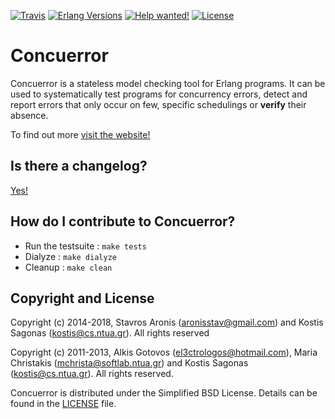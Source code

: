 [![Travis][travis badge]][travis]
[![Erlang Versions][erlang versions badge]][travis]
[![Help wanted!][help wanted badge]][help wanted]
[![License][license badge]][license]

# Concuerror

Concuerror is a stateless model checking tool for Erlang programs. It can be used to systematically test programs for concurrency errors, detect and report errors that only occur on few, specific schedulings or **verify** their absence.

To find out more [visit the website!][website]

## Is there a changelog?

[Yes!][changelog]

## How do I contribute to Concuerror?

* Run the testsuite : `make tests`
* Dialyze           : `make dialyze`
* Cleanup           : `make clean`

Copyright and License
----------------------
Copyright (c) 2014-2018,
Stavros Aronis (<aronisstav@gmail.com>) and
Kostis Sagonas (<kostis@cs.ntua.gr>).
All rights reserved

Copyright (c) 2011-2013,
Alkis Gotovos (<el3ctrologos@hotmail.com>),
Maria Christakis (<mchrista@softlab.ntua.gr>) and
Kostis Sagonas (<kostis@cs.ntua.gr>).
All rights reserved.

Concuerror is distributed under the Simplified BSD License.
Details can be found in the [LICENSE][license] file.

<!-- Links -->
[changelog]: ./CHANGELOG.md
[help wanted]: https://github.com/parapluu/Concuerror/labels/help%20wanted
[license]: ./LICENSE
[travis]: https://travis-ci.org/parapluu/Concuerror
[website]: http://parapluu.github.io/Concuerror

<!-- Badges -->
[erlang versions badge]: https://img.shields.io/badge/erlang-R16B03%20to%2020.2-blue.svg?style=flat-square
[help wanted badge]: https://img.shields.io/waffle/label/parapluu/concuerror/help%20wanted.svg?label=help%20wanted&style=flat-square
[license badge]: https://img.shields.io/github/license/parapluu/Concuerror.svg?style=flat-square
[travis badge]: https://img.shields.io/travis/parapluu/Concuerror/master.svg?style=flat-square
